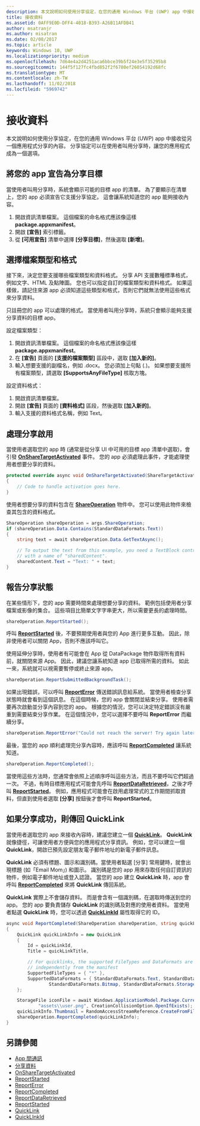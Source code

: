 ```yaml
---
description: 本文說明如何使用分享協定，在您的通用 Windows 平台 (UWP) app 中接收從另一個應用程式分享的內容。 分享協定可以在使用者叫用分享時，讓您的應用程式成為一個選項。
title: 接收資料
ms.assetid: 0AFF9E0D-DFF4-4018-B393-A26B11AFDB41
author: msatranjr
ms.author: misatran
ms.date: 02/08/2017
ms.topic: article
keywords: Windows 10, UWP
ms.localizationpriority: medium
ms.openlocfilehash: 7d64e4a2d4251aca6bbce39b5f24e3e5f35295b8
ms.sourcegitcommit: 144f5f127fc4fbd852f2f6780ef26054192d68fc
ms.translationtype: MT
ms.contentlocale: zh-TW
ms.lasthandoff: 11/02/2018
ms.locfileid: "5969742"
---
```

# <a name="receive-data"></a>接收資料



本文說明如何使用分享協定，在您的通用 Windows 平台 (UWP) app 中接收從另一個應用程式分享的內容。 分享協定可以在使用者叫用分享時，讓您的應用程式成為一個選項。

## <a name="declare-your-app-as-a-share-target"></a>將您的 app 宣告為分享目標

當使用者叫用分享時，系統會顯示可能的目標 app 的清單。 為了要顯示在清單上，您的 app 必須宣告它支援分享協定。 這會讓系統知道您的 app 能夠接收內容。

1.  開啟資訊清單檔案。 這個檔案的命名格式應該像這樣 **package.appxmanifest**。
2.  開啟 **\[宣告\]** 索引標籤。
3.  從 **\[可用宣告\]** 清單中選擇 **\[分享目標\]**，然後選取 **\[新增\]**。

## <a name="choose-file-types-and-formats"></a>選擇檔案類型和格式

接下來，決定您要支援哪些檔案類型和資料格式。 分享 API 支援數種標準格式，例如文字、HTML 及點陣圖。 您也可以指定自訂的檔案類型和資料格式。 如果這樣做，請記住來源 app 必須知道這些類型和格式，否則它們就無法使用這些格式來分享資料。

只註冊您的 app 可以處理的格式。 當使用者叫用分享時，系統只會顯示能夠支援分享資料的目標 app。

設定檔案類型：

1.  開啟資訊清單檔案。 這個檔案的命名格式應該像這樣 **package.appxmanifest**。
2.  在 **\[宣告\]** 頁面的 **\[支援的檔案類型\]** 區段中，選取 **\[加入新的\]**。
3.  輸入想要支援的副檔名，例如 .docx。 您必須加上句點 (.)。 如果想要支援所有檔案類型，請選取 **\[SupportsAnyFileType\]** 核取方塊。

設定資料格式：

1.  開啟資訊清單檔案。
2.  開啟 **\[宣告\]** 頁面的 **\[資料格式\]** 區段，然後選取 **\[加入新的\]**。
3.  輸入支援的資料格式名稱，例如 Text。

## <a name="handle-share-activation"></a>處理分享啟用

當使用者選取您的 app 時 (通常是從分享 UI 中可用的目標 app 清單中選取)，會引發 [**OnShareTargetActivated**](https://msdn.microsoft.com/library/windows/apps/Windows.UI.Xaml.Application.OnShareTargetActivated(Windows.ApplicationModel.Activation.ShareTargetActivatedEventArgs)) 事件。 您的 app 必須處理此事件，才能處理使用者想要分享的資料。

<!-- For some reason, the snippets in this file are all inline in the WDCML topic. Suggest moving to VS project with rest of snippets. -->
```cs
protected override async void OnShareTargetActivated(ShareTargetActivatedEventArgs args)
{
    // Code to handle activation goes here. 
} 
```

使用者想要分享的資料包含在 [**ShareOperation**](https://msdn.microsoft.com/library/windows/apps/Windows.ApplicationModel.DataTransfer.ShareTarget.ShareOperation) 物件中。 您可以使用此物件來檢查其包含的資料格式。

```cs
ShareOperation shareOperation = args.ShareOperation;
if (shareOperation.Data.Contains(StandardDataFormats.Text))
{
    string text = await shareOperation.Data.GetTextAsync();

    // To output the text from this example, you need a TextBlock control
    // with a name of "sharedContent".
    sharedContent.Text = "Text: " + text;
} 
```

## <a name="report-sharing-status"></a>報告分享狀態

在某些情形下，您的 app 需要時間來處理想要分享的資料。 範例包括使用者分享檔案或影像的集合。 這些項目比簡單文字字串更大，所以需要更長的處理時間。

```cs
shareOperation.ReportStarted(); 
```

呼叫 [**ReportStarted**](https://msdn.microsoft.com/library/windows/apps/Windows.ApplicationModel.DataTransfer.ShareTarget.ShareOperation.ReportStarted) 後，不要預期使用者與您的 App 進行更多互動。 因此，除非使用者可以關閉 App，否則不應該呼叫它。

使用延伸分享時，使用者有可能會在 App 從 DataPackage 物件取得所有資料前，就關閉來源 App。 因此，建議您讓系統知道 app 已取得所需的資料。 如此一來，系統就可以視需要暫停或終止來源 app。

```cs
shareOperation.ReportSubmittedBackgroundTask(); 
```

如果出現錯誤，可以呼叫 [**ReportError**](https://msdn.microsoft.com/library/windows/apps/Windows.ApplicationModel.DataTransfer.ShareTarget.ShareOperation.ReportError(System.String)) 傳送錯誤訊息給系統。 當使用者檢查分享狀態時就會看到這個訊息。 在這個時候，您的 app 會關閉並結束分享。 使用者需要再次啟動並分享內容到您的 app。 根據您的情況，您可以決定特定錯誤沒有嚴重到需要結束分享作業。 在這個情況中，您可以選擇不要呼叫 **ReportError** 而繼續分享。

```cs
shareOperation.ReportError("Could not reach the server! Try again later."); 
```

最後，當您的 app 順利處理完分享內容時，應該呼叫 [**ReportCompleted**](https://msdn.microsoft.com/library/windows/apps/Windows.ApplicationModel.DataTransfer.ShareTarget.ShareOperation.ReportCompleted) 讓系統知道。

```cs
shareOperation.ReportCompleted();
```

當使用這些方法時，您通常會依照上述順序呼叫這些方法，而且不要呼叫它們超過一次。 不過，有時目標應用程式可能會先呼叫 [**ReportDataRetrieved**](https://msdn.microsoft.com/library/windows/apps/Windows.ApplicationModel.DataTransfer.ShareTarget.ShareOperation.ReportDataRetrieved)，之後才呼叫 [**ReportStarted**](https://msdn.microsoft.com/library/windows/apps/Windows.ApplicationModel.DataTransfer.ShareTarget.ShareOperation.ReportStarted)。 例如，應用程式可能會在啟用處理常式的工作期間抓取資料，但直到使用者選取 **\[分享\]** 按鈕後才會呼叫 **ReportStarted**。

## <a name="return-a-quicklink-if-sharing-was-successful"></a>如果分享成功，則傳回 QuickLink

當使用者選取您的 app 來接收內容時，建議您建立一個 [**QuickLink**](https://msdn.microsoft.com/library/windows/apps/Windows.ApplicationModel.DataTransfer.ShareTarget.QuickLink)。 **QuickLink** 就像捷徑，可讓使用者方便與您的應用程式分享資訊。 例如，您可以建立一個 **QuickLink**，開啟已預先設定朋友電子郵件地址的新電子郵件訊息。

**QuickLink** 必須有標題、圖示和識別碼。當使用者點選 [分享] 常用鍵時，就會出現標題 (如「Email Mom」) 和圖示。 識別碼是您的 app 用來存取任何自訂資訊的物件，例如電子郵件地址或登入認證。 當您的 app 建立 **QuickLink** 時，app 會呼叫 [**ReportCompleted**](https://msdn.microsoft.com/library/windows/apps/Windows.ApplicationModel.DataTransfer.ShareTarget.ShareOperation.ReportCompleted) 來將 **QuickLink** 傳回系統。

**QuickLink** 實際上不會儲存資料。 而是會含有一個識別碼，在選取時傳送到您的 app。 您的 app 要負責儲存 **QuickLink** 的識別碼及對應的使用者資料。 當使用者點選 **QuickLink** 時，您可以透過 [**QuickLinkId**](https://msdn.microsoft.com/library/windows/apps/Windows.ApplicationModel.DataTransfer.ShareTarget.ShareOperation.QuickLinkId) 屬性取得它的 ID。

```cs
async void ReportCompleted(ShareOperation shareOperation, string quickLinkId, string quickLinkTitle)
{
    QuickLink quickLinkInfo = new QuickLink
    {
        Id = quickLinkId,
        Title = quickLinkTitle,

        // For quicklinks, the supported FileTypes and DataFormats are set 
        // independently from the manifest
        SupportedFileTypes = { "*" },
        SupportedDataFormats = { StandardDataFormats.Text, StandardDataFormats.Uri, 
                StandardDataFormats.Bitmap, StandardDataFormats.StorageItems }
    };

    StorageFile iconFile = await Windows.ApplicationModel.Package.Current.InstalledLocation.CreateFileAsync(
            "assets\\user.png", CreationCollisionOption.OpenIfExists);
    quickLinkInfo.Thumbnail = RandomAccessStreamReference.CreateFromFile(iconFile);
    shareOperation.ReportCompleted(quickLinkInfo);
}
```

## <a name="see-also"></a>另請參閱 

* [App 間通訊](index.md)
* [分享資料](share-data.md)
* [OnShareTargetActivated](https://msdn.microsoft.com/library/windows/apps/windows.ui.xaml.application.onsharetargetactivated.aspx)
* [ReportStarted](https://msdn.microsoft.com/library/windows/apps/windows.applicationmodel.datatransfer.sharetarget.shareoperation.reportstarted.aspx)
* [ReportError](https://msdn.microsoft.com/library/windows/apps/windows.applicationmodel.datatransfer.sharetarget.shareoperation.reporterror.aspx)
* [ReportCompleted](https://msdn.microsoft.com/library/windows/apps/windows.applicationmodel.datatransfer.sharetarget.shareoperation.reportcompleted.aspx)
* [ReportDataRetrieved](https://msdn.microsoft.com/library/windows/apps/windows.applicationmodel.datatransfer.sharetarget.shareoperation.reportdataretrieved.aspx)
* [ReportStarted](https://msdn.microsoft.com/library/windows/apps/windows.applicationmodel.datatransfer.sharetarget.shareoperation.reportstarted.aspx)
* [QuickLink](https://msdn.microsoft.com/library/windows/apps/windows.applicationmodel.datatransfer.sharetarget.quicklink.aspx)
* [QuickLInkId](https://msdn.microsoft.com/library/windows/apps/windows.applicationmodel.datatransfer.sharetarget.quicklink.id.aspx)
